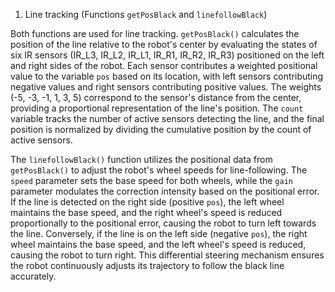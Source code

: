 1.  Line tracking (Functions `getPosBlack` and `linefollowBlack`)

Both functions are used for line tracking.  `getPosBlack()` calculates the position of the line relative to the robot's center by evaluating the states of six IR sensors (IR_L3, IR_L2, IR_L1, IR_R1, IR_R2, IR_R3) positioned on the left and right sides of the robot. Each sensor contributes a weighted positional value to the variable `pos` based on its location, with left sensors contributing negative values and right sensors contributing positive values. The weights (-5, -3, -1, 1, 3, 5) correspond to the sensor's distance from the center, providing a proportional representation of the line's position. The `count` variable tracks the number of active sensors detecting the line, and the final position is normalized by dividing the cumulative position by the count of active sensors.

The `linefollowBlack()` function utilizes the positional data from `getPosBlack()` to adjust the robot's wheel speeds for line-following. The `speed` parameter sets the base speed for both wheels, while the `gain` parameter modulates the correction intensity based on the positional error. If the line is detected on the right side (positive `pos`), the left wheel maintains the base speed, and the right wheel's speed is reduced proportionally to the positional error, causing the robot to turn left towards the line. Conversely, if the line is on the left side (negative `pos`), the right wheel maintains the base speed, and the left wheel's speed is reduced, causing the robot to turn right. This differential steering mechanism ensures the robot continuously adjusts its trajectory to follow the black line accurately.